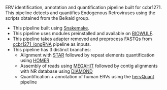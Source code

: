 ERV identification, annotation and quantification pipeline built for ccbr1271. This pipeline detects and quantifies Endogenous Retroviruses using the scripts obtained from the Belkaid group.

- This pipeline built using [Snakemake](https://snakemake.readthedocs.io/en/stable/).
- This pipeline uses modules preinstalled and available on [BIOWULF](https://hpc.nih.gov/).
- This pipeline takes adapter removed and preprocess FASTQs from [ccbr1271_longRNA](https://github.com/CCBR/ccbr1271_longRNA) pipeline as inputs.
- This pipeline has 3 distinct branches:
  - Alignment with [STAR](https://github.com/alexdobin/STAR) followed by repeat elements quantification using [HOMER](http://homer.ucsd.edu/homer/)
  - Assembly of reads using [MEGAHIT](https://github.com/voutcn/megahit) followed by contig alignments with NR database using [DIAMOND](https://github.com/bbuchfink/diamond)
  - Quantification + annotation of human ERVs using the [hervQuant](https://unclineberger.org/vincentlab/resources/) pipeline
